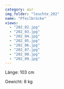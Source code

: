 ```yaml
---
category: air
img_folder: "leuchte_202"
name: "Pfeilbrücke"
views:
  - "202_02.jpg"
  - "202_03.jpg"
  - "202_04.jpg"
  - "202_05.jpg"
  - "202_06.jpg"
  - "202_07.jpg"
  - "202_08.jpg"
  - "202_09.jpg"
---
```

	
Länge: 103 cm

Gewicht: 8 kg
